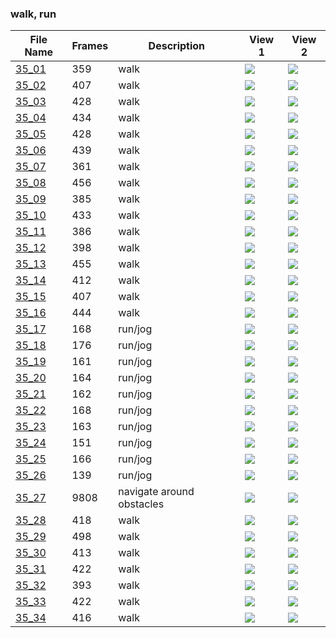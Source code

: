 ### walk, run
|File Name|Frames|Description|View 1|View 2|
|-|-|-|-|-|
|[35_01](https://github.com/Shriinivas/cmubvh/raw/main/Sequence-035-039/35/Data/35_01.zip)|359|walk|<img src="https://github.com/Shriinivas/cmubvhgifs/blob/main/Sequence-035-039/35/35_01_0.gif"/>|<img src="https://github.com/Shriinivas/cmubvhgifs/blob/main/Sequence-035-039/35/35_01_1.gif"/>|
|[35_02](https://github.com/Shriinivas/cmubvh/raw/main/Sequence-035-039/35/Data/35_02.zip)|407|walk|<img src="https://github.com/Shriinivas/cmubvhgifs/blob/main/Sequence-035-039/35/35_02_0.gif"/>|<img src="https://github.com/Shriinivas/cmubvhgifs/blob/main/Sequence-035-039/35/35_02_1.gif"/>|
|[35_03](https://github.com/Shriinivas/cmubvh/raw/main/Sequence-035-039/35/Data/35_03.zip)|428|walk|<img src="https://github.com/Shriinivas/cmubvhgifs/blob/main/Sequence-035-039/35/35_03_0.gif"/>|<img src="https://github.com/Shriinivas/cmubvhgifs/blob/main/Sequence-035-039/35/35_03_1.gif"/>|
|[35_04](https://github.com/Shriinivas/cmubvh/raw/main/Sequence-035-039/35/Data/35_04.zip)|434|walk|<img src="https://github.com/Shriinivas/cmubvhgifs/blob/main/Sequence-035-039/35/35_04_0.gif"/>|<img src="https://github.com/Shriinivas/cmubvhgifs/blob/main/Sequence-035-039/35/35_04_1.gif"/>|
|[35_05](https://github.com/Shriinivas/cmubvh/raw/main/Sequence-035-039/35/Data/35_05.zip)|428|walk|<img src="https://github.com/Shriinivas/cmubvhgifs/blob/main/Sequence-035-039/35/35_05_0.gif"/>|<img src="https://github.com/Shriinivas/cmubvhgifs/blob/main/Sequence-035-039/35/35_05_1.gif"/>|
|[35_06](https://github.com/Shriinivas/cmubvh/raw/main/Sequence-035-039/35/Data/35_06.zip)|439|walk|<img src="https://github.com/Shriinivas/cmubvhgifs/blob/main/Sequence-035-039/35/35_06_0.gif"/>|<img src="https://github.com/Shriinivas/cmubvhgifs/blob/main/Sequence-035-039/35/35_06_1.gif"/>|
|[35_07](https://github.com/Shriinivas/cmubvh/raw/main/Sequence-035-039/35/Data/35_07.zip)|361|walk|<img src="https://github.com/Shriinivas/cmubvhgifs/blob/main/Sequence-035-039/35/35_07_0.gif"/>|<img src="https://github.com/Shriinivas/cmubvhgifs/blob/main/Sequence-035-039/35/35_07_1.gif"/>|
|[35_08](https://github.com/Shriinivas/cmubvh/raw/main/Sequence-035-039/35/Data/35_08.zip)|456|walk|<img src="https://github.com/Shriinivas/cmubvhgifs/blob/main/Sequence-035-039/35/35_08_0.gif"/>|<img src="https://github.com/Shriinivas/cmubvhgifs/blob/main/Sequence-035-039/35/35_08_1.gif"/>|
|[35_09](https://github.com/Shriinivas/cmubvh/raw/main/Sequence-035-039/35/Data/35_09.zip)|385|walk|<img src="https://github.com/Shriinivas/cmubvhgifs/blob/main/Sequence-035-039/35/35_09_0.gif"/>|<img src="https://github.com/Shriinivas/cmubvhgifs/blob/main/Sequence-035-039/35/35_09_1.gif"/>|
|[35_10](https://github.com/Shriinivas/cmubvh/raw/main/Sequence-035-039/35/Data/35_10.zip)|433|walk|<img src="https://github.com/Shriinivas/cmubvhgifs/blob/main/Sequence-035-039/35/35_10_0.gif"/>|<img src="https://github.com/Shriinivas/cmubvhgifs/blob/main/Sequence-035-039/35/35_10_1.gif"/>|
|[35_11](https://github.com/Shriinivas/cmubvh/raw/main/Sequence-035-039/35/Data/35_11.zip)|386|walk|<img src="https://github.com/Shriinivas/cmubvhgifs/blob/main/Sequence-035-039/35/35_11_0.gif"/>|<img src="https://github.com/Shriinivas/cmubvhgifs/blob/main/Sequence-035-039/35/35_11_1.gif"/>|
|[35_12](https://github.com/Shriinivas/cmubvh/raw/main/Sequence-035-039/35/Data/35_12.zip)|398|walk|<img src="https://github.com/Shriinivas/cmubvhgifs/blob/main/Sequence-035-039/35/35_12_0.gif"/>|<img src="https://github.com/Shriinivas/cmubvhgifs/blob/main/Sequence-035-039/35/35_12_1.gif"/>|
|[35_13](https://github.com/Shriinivas/cmubvh/raw/main/Sequence-035-039/35/Data/35_13.zip)|455|walk|<img src="https://github.com/Shriinivas/cmubvhgifs/blob/main/Sequence-035-039/35/35_13_0.gif"/>|<img src="https://github.com/Shriinivas/cmubvhgifs/blob/main/Sequence-035-039/35/35_13_1.gif"/>|
|[35_14](https://github.com/Shriinivas/cmubvh/raw/main/Sequence-035-039/35/Data/35_14.zip)|412|walk|<img src="https://github.com/Shriinivas/cmubvhgifs/blob/main/Sequence-035-039/35/35_14_0.gif"/>|<img src="https://github.com/Shriinivas/cmubvhgifs/blob/main/Sequence-035-039/35/35_14_1.gif"/>|
|[35_15](https://github.com/Shriinivas/cmubvh/raw/main/Sequence-035-039/35/Data/35_15.zip)|407|walk|<img src="https://github.com/Shriinivas/cmubvhgifs/blob/main/Sequence-035-039/35/35_15_0.gif"/>|<img src="https://github.com/Shriinivas/cmubvhgifs/blob/main/Sequence-035-039/35/35_15_1.gif"/>|
|[35_16](https://github.com/Shriinivas/cmubvh/raw/main/Sequence-035-039/35/Data/35_16.zip)|444|walk|<img src="https://github.com/Shriinivas/cmubvhgifs/blob/main/Sequence-035-039/35/35_16_0.gif"/>|<img src="https://github.com/Shriinivas/cmubvhgifs/blob/main/Sequence-035-039/35/35_16_1.gif"/>|
|[35_17](https://github.com/Shriinivas/cmubvh/raw/main/Sequence-035-039/35/Data/35_17.zip)|168|run/jog|<img src="https://github.com/Shriinivas/cmubvhgifs/blob/main/Sequence-035-039/35/35_17_0.gif"/>|<img src="https://github.com/Shriinivas/cmubvhgifs/blob/main/Sequence-035-039/35/35_17_1.gif"/>|
|[35_18](https://github.com/Shriinivas/cmubvh/raw/main/Sequence-035-039/35/Data/35_18.zip)|176|run/jog|<img src="https://github.com/Shriinivas/cmubvhgifs/blob/main/Sequence-035-039/35/35_18_0.gif"/>|<img src="https://github.com/Shriinivas/cmubvhgifs/blob/main/Sequence-035-039/35/35_18_1.gif"/>|
|[35_19](https://github.com/Shriinivas/cmubvh/raw/main/Sequence-035-039/35/Data/35_19.zip)|161|run/jog|<img src="https://github.com/Shriinivas/cmubvhgifs/blob/main/Sequence-035-039/35/35_19_0.gif"/>|<img src="https://github.com/Shriinivas/cmubvhgifs/blob/main/Sequence-035-039/35/35_19_1.gif"/>|
|[35_20](https://github.com/Shriinivas/cmubvh/raw/main/Sequence-035-039/35/Data/35_20.zip)|164|run/jog|<img src="https://github.com/Shriinivas/cmubvhgifs/blob/main/Sequence-035-039/35/35_20_0.gif"/>|<img src="https://github.com/Shriinivas/cmubvhgifs/blob/main/Sequence-035-039/35/35_20_1.gif"/>|
|[35_21](https://github.com/Shriinivas/cmubvh/raw/main/Sequence-035-039/35/Data/35_21.zip)|162|run/jog|<img src="https://github.com/Shriinivas/cmubvhgifs/blob/main/Sequence-035-039/35/35_21_0.gif"/>|<img src="https://github.com/Shriinivas/cmubvhgifs/blob/main/Sequence-035-039/35/35_21_1.gif"/>|
|[35_22](https://github.com/Shriinivas/cmubvh/raw/main/Sequence-035-039/35/Data/35_22.zip)|168|run/jog|<img src="https://github.com/Shriinivas/cmubvhgifs/blob/main/Sequence-035-039/35/35_22_0.gif"/>|<img src="https://github.com/Shriinivas/cmubvhgifs/blob/main/Sequence-035-039/35/35_22_1.gif"/>|
|[35_23](https://github.com/Shriinivas/cmubvh/raw/main/Sequence-035-039/35/Data/35_23.zip)|163|run/jog|<img src="https://github.com/Shriinivas/cmubvhgifs/blob/main/Sequence-035-039/35/35_23_0.gif"/>|<img src="https://github.com/Shriinivas/cmubvhgifs/blob/main/Sequence-035-039/35/35_23_1.gif"/>|
|[35_24](https://github.com/Shriinivas/cmubvh/raw/main/Sequence-035-039/35/Data/35_24.zip)|151|run/jog|<img src="https://github.com/Shriinivas/cmubvhgifs/blob/main/Sequence-035-039/35/35_24_0.gif"/>|<img src="https://github.com/Shriinivas/cmubvhgifs/blob/main/Sequence-035-039/35/35_24_1.gif"/>|
|[35_25](https://github.com/Shriinivas/cmubvh/raw/main/Sequence-035-039/35/Data/35_25.zip)|166|run/jog|<img src="https://github.com/Shriinivas/cmubvhgifs/blob/main/Sequence-035-039/35/35_25_0.gif"/>|<img src="https://github.com/Shriinivas/cmubvhgifs/blob/main/Sequence-035-039/35/35_25_1.gif"/>|
|[35_26](https://github.com/Shriinivas/cmubvh/raw/main/Sequence-035-039/35/Data/35_26.zip)|139|run/jog|<img src="https://github.com/Shriinivas/cmubvhgifs/blob/main/Sequence-035-039/35/35_26_0.gif"/>|<img src="https://github.com/Shriinivas/cmubvhgifs/blob/main/Sequence-035-039/35/35_26_1.gif"/>|
|[35_27](https://github.com/Shriinivas/cmubvh/raw/main/Sequence-035-039/35/Data/35_27.zip)|9808|navigate around obstacles|<img src="https://github.com/Shriinivas/cmubvhgifs/blob/main/Sequence-035-039/35/35_27_0.gif"/>|<img src="https://github.com/Shriinivas/cmubvhgifs/blob/main/Sequence-035-039/35/35_27_1.gif"/>|
|[35_28](https://github.com/Shriinivas/cmubvh/raw/main/Sequence-035-039/35/Data/35_28.zip)|418|walk|<img src="https://github.com/Shriinivas/cmubvhgifs/blob/main/Sequence-035-039/35/35_28_0.gif"/>|<img src="https://github.com/Shriinivas/cmubvhgifs/blob/main/Sequence-035-039/35/35_28_1.gif"/>|
|[35_29](https://github.com/Shriinivas/cmubvh/raw/main/Sequence-035-039/35/Data/35_29.zip)|498|walk|<img src="https://github.com/Shriinivas/cmubvhgifs/blob/main/Sequence-035-039/35/35_29_0.gif"/>|<img src="https://github.com/Shriinivas/cmubvhgifs/blob/main/Sequence-035-039/35/35_29_1.gif"/>|
|[35_30](https://github.com/Shriinivas/cmubvh/raw/main/Sequence-035-039/35/Data/35_30.zip)|413|walk|<img src="https://github.com/Shriinivas/cmubvhgifs/blob/main/Sequence-035-039/35/35_30_0.gif"/>|<img src="https://github.com/Shriinivas/cmubvhgifs/blob/main/Sequence-035-039/35/35_30_1.gif"/>|
|[35_31](https://github.com/Shriinivas/cmubvh/raw/main/Sequence-035-039/35/Data/35_31.zip)|422|walk|<img src="https://github.com/Shriinivas/cmubvhgifs/blob/main/Sequence-035-039/35/35_31_0.gif"/>|<img src="https://github.com/Shriinivas/cmubvhgifs/blob/main/Sequence-035-039/35/35_31_1.gif"/>|
|[35_32](https://github.com/Shriinivas/cmubvh/raw/main/Sequence-035-039/35/Data/35_32.zip)|393|walk|<img src="https://github.com/Shriinivas/cmubvhgifs/blob/main/Sequence-035-039/35/35_32_0.gif"/>|<img src="https://github.com/Shriinivas/cmubvhgifs/blob/main/Sequence-035-039/35/35_32_1.gif"/>|
|[35_33](https://github.com/Shriinivas/cmubvh/raw/main/Sequence-035-039/35/Data/35_33.zip)|422|walk|<img src="https://github.com/Shriinivas/cmubvhgifs/blob/main/Sequence-035-039/35/35_33_0.gif"/>|<img src="https://github.com/Shriinivas/cmubvhgifs/blob/main/Sequence-035-039/35/35_33_1.gif"/>|
|[35_34](https://github.com/Shriinivas/cmubvh/raw/main/Sequence-035-039/35/Data/35_34.zip)|416|walk|<img src="https://github.com/Shriinivas/cmubvhgifs/blob/main/Sequence-035-039/35/35_34_0.gif"/>|<img src="https://github.com/Shriinivas/cmubvhgifs/blob/main/Sequence-035-039/35/35_34_1.gif"/>|

